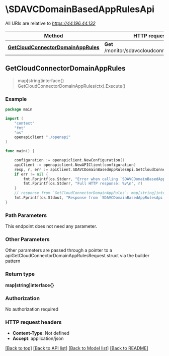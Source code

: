 # \SDAVCDomainBasedAppRulesApi

All URIs are relative to *https://44.196.44.132*

Method | HTTP request | Description
------------- | ------------- | -------------
[**GetCloudConnectorDomainAppRules**](SDAVCDomainBasedAppRulesApi.md#GetCloudConnectorDomainAppRules) | **Get** /monitor/sdavccloudconnector/domain | 



## GetCloudConnectorDomainAppRules

> map[string]interface{} GetCloudConnectorDomainAppRules(ctx).Execute()





### Example

```go
package main

import (
    "context"
    "fmt"
    "os"
    openapiclient "./openapi"
)

func main() {

    configuration := openapiclient.NewConfiguration()
    apiClient := openapiclient.NewAPIClient(configuration)
    resp, r, err := apiClient.SDAVCDomainBasedAppRulesApi.GetCloudConnectorDomainAppRules(context.Background()).Execute()
    if err != nil {
        fmt.Fprintf(os.Stderr, "Error when calling `SDAVCDomainBasedAppRulesApi.GetCloudConnectorDomainAppRules``: %v\n", err)
        fmt.Fprintf(os.Stderr, "Full HTTP response: %v\n", r)
    }
    // response from `GetCloudConnectorDomainAppRules`: map[string]interface{}
    fmt.Fprintf(os.Stdout, "Response from `SDAVCDomainBasedAppRulesApi.GetCloudConnectorDomainAppRules`: %v\n", resp)
}
```

### Path Parameters

This endpoint does not need any parameter.

### Other Parameters

Other parameters are passed through a pointer to a apiGetCloudConnectorDomainAppRulesRequest struct via the builder pattern


### Return type

**map[string]interface{}**

### Authorization

No authorization required

### HTTP request headers

- **Content-Type**: Not defined
- **Accept**: application/json

[[Back to top]](#) [[Back to API list]](../README.md#documentation-for-api-endpoints)
[[Back to Model list]](../README.md#documentation-for-models)
[[Back to README]](../README.md)

